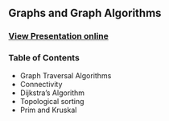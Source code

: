 ## Graphs and Graph Algorithms
### [View Presentation online](https://rawgit.com/TelerikAcademy/Data-Structures-and-Algorithms/master/14.%20Graph-Algorithms/slides/index.html)
### Table of Contents
* Graph Traversal Algorithms
* Connectivity
* Dijkstra’s Algorithm
* Topological sorting
* Prim and Kruskal

